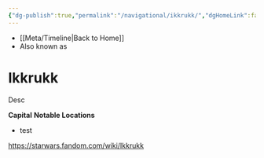 ```yaml
---
{"dg-publish":true,"permalink":"/navigational/ikkrukk/","dgHomeLink":false}
---
```


- [[Meta/Timeline\|Back to Home]]
- Also known as 

# Ikkrukk
Desc

**Capital**
**Notable Locations**
- test

https://starwars.fandom.com/wiki/Ikkrukk